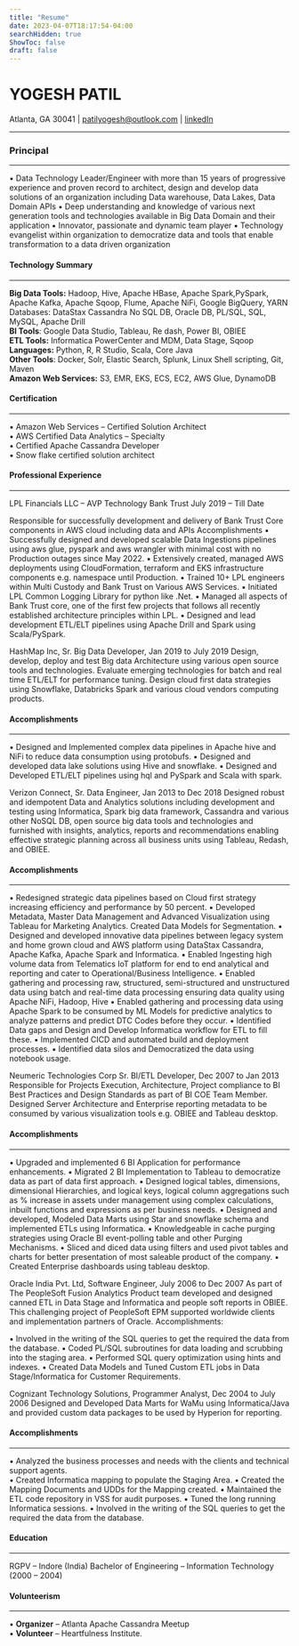 ```yaml
---
title: "Resume"
date: 2023-04-07T18:17:54-04:00
searchHidden: true
ShowToc: false
draft: false
---
```


# **YOGESH PATIL**

Atlanta, GA 30041 | patilyogesh@outlook.com | [linkedIn](https://www.linkedin.com/in/yogeshpatilrk/)

---

### Principal

---

▪ Data Technology Leader/Engineer with more than 15 years of progressive experience and proven record to architect, design and develop data solutions of an organization including Data warehouse, Data Lakes, Data Domain APIs
▪ Deep understanding and knowledge of various next generation tools and technologies available in Big Data Domain and their application
▪ Innovator, passionate and dynamic team player
▪ Technology evangelist within organization to democratize data and tools that enable transformation to a data driven organization

#### Technology Summary

---
**Big Data Tools:**  Hadoop, Hive, Apache HBase, Apache Spark,PySpark, Apache Kafka, Apache Sqoop, Flume, Apache NiFi, Google BigQuery, YARN  
Databases: DataStax Cassandra No SQL DB, Oracle DB, PL/SQL, SQL, MySQL, Apache Drill  
**BI Tools**: Google Data Studio, Tableau, Re dash, Power BI, OBIEE  
**ETL Tools:** Informatica PowerCenter and MDM, Data Stage, Sqoop  
**Languages:** Python, R, R Studio, Scala, Core Java  
**Other Tools**: Docker, Solr, Elastic Search, Splunk, Linux Shell scripting, Git, Maven  
**Amazon Web Services:** S3, EMR, EKS, ECS, EC2, AWS Glue, DynamoDB  

#### Certification

---
▪ Amazon Web Services – Certified Solution Architect  
▪ AWS Certified Data Analytics – Specialty  
▪ Certified Apache Cassandra Developer  
▪ Snow flake certified solution architect

#### Professional Experience

---
LPL Financials LLC – AVP Technology Bank Trust July 2019 – Till Date

Responsible for successfully development and delivery of Bank Trust Core components in AWS cloud including data and APIs
Accomplishments
▪ Successfully designed and developed scalable Data Ingestions pipelines using aws glue, pyspark and aws wrangler with minimal cost with no Production outages since May 2022.
▪ Extensively created, managed AWS deployments using CloudFormation, terraform and EKS infrastructure components e.g. namespace until Production.
▪ Trained 10+ LPL engineers within Multi Custody and Bank Trust on Various AWS Services.
▪ Initiated LPL Common Logging Library for python like .Net.
▪ Managed all aspects of Bank Trust core, one of the first few projects that follows all recently established architecture principles within LPL.
▪ Designed and lead development ETL/ELT pipelines using Apache Drill and Spark using Scala/PySpark.

HashMap Inc, Sr. Big Data Developer, Jan 2019 to July 2019
Design, develop, deploy and test Big data Architecture using various open source tools and technologies.
Evaluate emerging technologies for batch and real time ETL/ELT for performance tuning. Design cloud first data strategies using Snowflake, Databricks Spark and various cloud vendors computing products.

#### Accomplishments

---
▪ Designed and Implemented complex data pipelines in Apache hive and NiFi to reduce data consumption using protobufs.
▪ Designed and developed data lake solutions using Hive and snowflake.
▪ Designed and Developed ETL/ELT pipelines using hql and PySpark and Scala with spark.

Verizon Connect, Sr. Data Engineer, Jan 2013 to Dec 2018
Designed robust and idempotent Data and Analytics solutions including development and testing using Informatica, Spark big data framework, Cassandra and various other NoSQL DB, open source big data tools and technologies and furnished with insights, analytics, reports and recommendations enabling effective strategic planning across all business units using Tableau, Redash, and OBIEE.

#### Accomplishments

---

▪ Redesigned strategic data pipelines based on Cloud first strategy increasing efficiency and performance by 50 percent.
▪ Developed Metadata, Master Data Management and Advanced Visualization using Tableau for Marketing Analytics. Created Data Models for Segmentation.
▪ Designed and developed innovative data pipelines between legacy system and home grown cloud and AWS platform using DataStax Cassandra, Apache Kafka, Apache Spark and Informatica.
▪ Enabled Ingesting high volume data from Telematics IoT platform for end to end analytical and reporting and cater to Operational/Business Intelligence.
▪ Enabled gathering and processing raw, structured, semi-structured and unstructured data using batch and real-time data processing ensuring data quality using Apache NiFi, Hadoop, Hive
▪ Enabled gathering and processing data using Apache Spark to be consumed by ML Models for predictive analytics to analyze patterns and predict DTC Codes before they occur.
▪ Identified Data gaps and Design and Develop Informatica workflow for ETL to fill these.
▪ Implemented CICD and automated build and deployment processes.
▪ Identified data silos and Democratized the data using notebook usage.

Neumeric Technologies Corp Sr. BI/ETL Developer, Dec 2007 to Jan 2013
Responsible for Projects Execution, Architecture, Project compliance to BI Best Practices and Design Standards as part of BI COE Team Member. Designed Server Architecture and Enterprise reporting metadata to be consumed by various visualization tools e.g. OBIEE and Tableau desktop.

#### Accomplishments

---

▪ Upgraded and implemented 6 BI Application for performance enhancements.
▪ Migrated 2 BI Implementation to Tableau to democratize data as part of data first approach.
▪ Designed logical tables, dimensions, dimensional Hierarchies, and logical keys, logical column aggregations such as % increase in assets under management using complex calculations, inbuilt functions and expressions as per business needs.
▪ Designed and developed, Modeled Data Marts using Star and snowflake schema and implemented ETLs using Informatica.
▪ Knowledgeable in cache purging strategies using Oracle BI event-polling table and other Purging Mechanisms.
▪ Sliced and diced data using filters and used pivot tables and charts for better presentation of most saleable product of the company.
▪ Created Enterprise dashboards using tableau desktop.

Oracle India Pvt. Ltd, Software Engineer, July 2006 to Dec 2007
As part of The PeopleSoft Fusion Analytics Product team developed and designed canned ETL in Data Stage and Informatica and people soft reports in OBIEE. This challenging project of PeopleSoft EPM supported worldwide clients and implementation partners of Oracle.
Accomplishments:

▪ Involved in the writing of the SQL queries to get the required the data from the database.
▪ Coded PL/SQL subroutines for data loading and scrubbing into the staging area.
▪ Performed SQL query optimization using hints and indexes.
▪ Created Data Models and Tuned Custom ETL jobs in Data Stage/Informatica for Customer Requirements.

Cognizant Technology Solutions, Programmer Analyst, Dec 2004 to July 2006
Designed and Developed Data Marts for WaMu using Informatica/Java and provided custom data packages to be used by Hyperion for reporting.

#### Accomplishments

---

▪ Analyzed the business processes and needs with the clients and technical support agents.  
▪ Created Informatica mapping to populate the Staging Area.
▪ Created the Mapping Documents and UDDs for the Mapping created.
▪ Maintained the ETL code repository in VSS for audit purposes.
▪ Tuned the long running Informatica sessions.
▪ Involved in the writing of the SQL queries to get the required the data from the database.

#### Education

---

RGPV – Indore (India)
Bachelor of Engineering – Information Technology (2000 – 2004)

#### Volunteerism

---

▪ **Organizer** – Atlanta Apache Cassandra Meetup  
▪ **Volunteer** – Heartfulness Institute.



